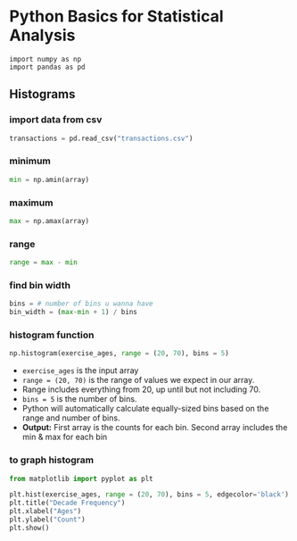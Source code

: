 # Python Basics for Statistical Analysis
```
import numpy as np
import pandas as pd
```

## Histograms

### import data from csv
```python
transactions = pd.read_csv("transactions.csv")
```

### minimum
```python
min = np.amin(array)
```

### maximum
```python
max = np.amax(array)
```

### range
```python
range = max - min
```

### find bin width
```python
bins = # number of bins u wanna have
bin_width = (max-min + 1) / bins
```

### histogram function
```python
np.histogram(exercise_ages, range = (20, 70), bins = 5)
```
* `exercise_ages` is the input array
* `range = (20, 70)` is the range of values we expect in our array.
* Range includes everything from 20, up until but not including 70.
* `bins = 5` is the number of bins.
* Python will automatically calculate equally-sized bins based on the range and number of bins.
* **Output:** First array is the counts for each bin. Second array includes the min & max for each bin

### to graph histogram
```python
from matplotlib import pyplot as plt

plt.hist(exercise_ages, range = (20, 70), bins = 5, edgecolor='black')
plt.title("Decade Frequency")
plt.xlabel("Ages")
plt.ylabel("Count")
plt.show()
```


